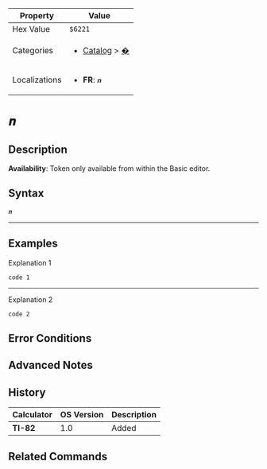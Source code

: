 | Property      | Value |
|---------------|-------|
| Hex Value     | `$6221`|
| Categories    | <ul><li>[Catalog](<../categories/Catalog.md>) > [�](<../categories/Catalog.md#�>)</li></ul> |
| Localizations | <ul><li><b>FR</b>: `𝒏`</li></ul> |

# `𝒏`

## Description



<b>Availability</b>: Token only available from within the Basic editor.

## Syntax
`𝒏`

<hr>

## Examples

Explanation 1
```ti-basic
code 1
```
---
Explanation 2
```ti-basic
code 2
```

## Error Conditions


## Advanced Notes


## History
| Calculator | OS Version | Description |
|------------|------------|-------------|
| <b>TI-82</b> | 1.0 | Added

## Related Commands

    
